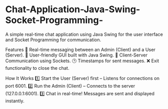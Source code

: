 # Chat-Application-Java-Swing-Socket-Programming-
A simple real-time chat application using Java Swing for the user interface and Socket Programming for communication.

Features
📢 Real-time messaging between an Admin (Client) and a User (Server).
🎨 User-friendly GUI built with Java Swing.
🔌 Client-Server Communication using Sockets.
🕒 Timestamps for sent messages.
❌ Exit functionality to close the chat.

How It Works
1️⃣ Start the User (Server) first – Listens for connections on port 6001.
2️⃣ Run the Admin (Client) – Connects to the server (127.0.0.1:6001).
3️⃣ Chat in real-time! Messages are sent and displayed instantly.
